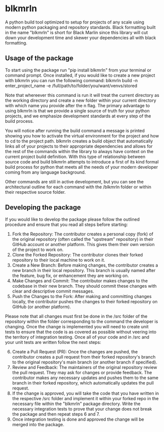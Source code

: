 # blkmrln
 A python build tool optimized to setup for projects of any scale using modern python packaging and repository standards. Black formatting built in the name "blkmrln" is short for Black Marlin since this library will cut down your development time and skewer your dependencies all with black formatting. 

 ## Usage of the package
 To start using the package run "pip install blkmrln" from your terminal or command prompt. Once installed, if you would like to create a new project with blkmrln you can run the following 
 command: blkmrln build -n enter_project_name -e /full/path/to/folder/you/want/venvs/stored

 Note that whereever this command is run it will treat the current directory as the working directory and create a new folder within your current directory with which name you provide after
 the n flag. The primary advantage to using blkmrln is that we provide a single source of truth for your python projects, and we emphasize development standards at every step of the build process. 

 You will notice after running the build command a message is printed showing you how to activate the virtual environment for the project and how to cd to the project path. blkmrln creates a
 build object that automatically links all of your projects to their appropriate dependencies and allows for the rest of the commands within the library to always have context on the current
 project build definition. With this type of relationship between source code and build blkmrln attempts to introduce a first of its kind formal build process for python that meets all the needs of your modern developer coming from any language background.

 Other commands are still in active development, but you can see the architectural outline for each command with the /blkmrln folder or within their respective source folder.  

## Developing the package
If you would like to develop the package please follow the outlined procedure and ensure that you read all steps before starting:
1. Fork the Repository: The contributor creates a personal copy (fork) of the original repository (often called the "upstream" repository) in their GitHub account or another platform. This gives them their own version of the project to work on.
2. Clone the Forked Repository: The contributor clones their forked repository to their local machine to work on it.
3. Create a New Branch: Before making changes, the contributor creates a new branch in their local repository. This branch is usually named after the feature, bug fix, or enhancement they are working on.
4. Make Changes and Commit: The contributor makes changes to the codebase in their new branch. They should commit these changes with clear and descriptive commit messages.
5. Push the Changes to the Fork: After making and committing changes locally, the contributor pushes the changes to their forked repository on GitHub (or another platform).

Please note that all changes must first be done in the /src folder of the repository within the folder corresponding to the command the developer is changing. Once the change is implemented you will need to create unit tests to ensure that the code is as covered as possible without veering into the territory of integration testing. Once all of your code and in /src and your unit tests are written follow the next steps:

6. Create a Pull Request (PR): Once the changes are pushed, the contributor creates a pull request from their forked repository's branch to the original repository's main branch (or another branch if specified).
7. Review and Feedback: The maintainers of the original repository review the pull request. They may ask for changes or provide feedback. The contributor makes any necessary updates and pushes them to the same branch in their forked repository, which automatically updates the pull request.
8. If the change is approved, you will take the code that you have written in the respective /src folder and implement it within your forked repo in the necessary file within the "blkmrln" package directory. Write the necessary integration tests to prove that your change does not break the package and then repeat steps 6 and 7. 
9. Once integration testing is done and approved the change will be merged into the package. 

